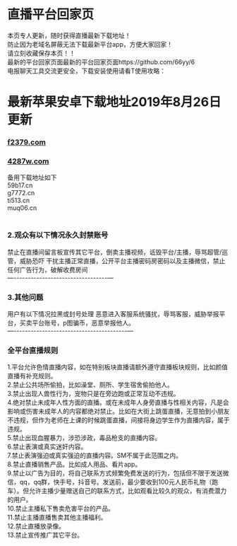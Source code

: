 
# 直播平台回家页
本页专人更新，随时获得直播最新下载地址！<br>
防止因为老域名屏蔽无法下载最新平台app，方便大家回家！<br>
请立刻收藏保存本页！！<br>
最新的平台回家页面最新的平台回家页面https://github.com/66yy/6       <br>
电报聊天工具交流更安全，下载安装使用请看T使用攻略：

# 最新苹果安卓下载地址2019年8月26日更新
### [f2379.com](http://f2379.com )
### [4287w.com](http://4287w.com )<br>
备用下载地址如下<br>
59b17.cn<br>
g7772.cn<br>
ti513.cn<br>
muq06.cn<br>
<br>
### 2.观众有以下情况永久封禁账号

禁止在直播间留言板宣传其它平台，倒卖主播视频，诋毁平台/主播，辱骂超管/巡管，威胁恐吓 干扰主播正常直播，公开平台主播密码房密码以及主播微信，禁止任何广告行为，破解收费房间              <br>
—---------------------------------—
### 3.其他问题 
用户有以下情况拉黑或封号处理 
恶意进入客服系统骚扰，辱骂客服，威胁举报平台，买卖平台账号，p图骗币，恶意举报他人。        <br>
—----------------------------------------—
### 全平台直播规则
1.平台允许色情直播内容，如在特别板块直播请额外遵守直播板块规则，比如颜值直播有补充规则。 <br>
2.禁止公共场所偷拍，比如澡堂、厕所、学生宿舍偷拍他人。 <br>
3.禁止出现人兽性行为，宠物只是在旁边跑或正常互动不违规。 <br>
4.绝对禁止未成年人性方面的直播。或在未成年人身旁直播与性相关内容，凡是会影响或伤害未成年人的内容都绝对禁止。比如在大街上跳蛋直播，无意拍到小朋友不违规，但作为老师在上课的时候跳蛋直播，间接将身边学生作为直播内容，属于违规。 <br>
5.禁止出现血腥暴力，涉恐涉政，毒品枪支的直播内容。 <br>
6.禁止表演或真实迷奸内容。 <br>
7.禁止表演强迫或真实强迫的直播内容。SM不属于此范围之内。 <br>
8.禁止直播销售产品。比如成人用品、看片app。 <br>
9.禁止以广告为目的，将自己联系方式频繁免费发送的行为，包括但不限于发送微信，qq，qq群，快手号，抖音号。发送前，最少要收到100元人民币礼物（跑车）。但允许主播少量赠送自己的联系方式，比如观看比较久的观众，有消费潜力的用户。 <br>
10.禁止主播私下售卖危害平台的产品。 <br>
11.禁止主播直播售卖其他主播福利。 <br>
12.禁止直播放录像。 <br>
13.禁止宣传推广其它平台。 <br>
